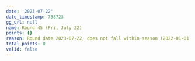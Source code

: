 ```yaml
---
date: '2023-07-22'
date_timestamp: 738723
gg_url: null
name: Round 45 (Fri, July 22)
points: {}
reason: Round date 2023-07-22, does not fall within season (2022-01-01 to 2022-12-30)
total_points: 0
valid: false
---
```

